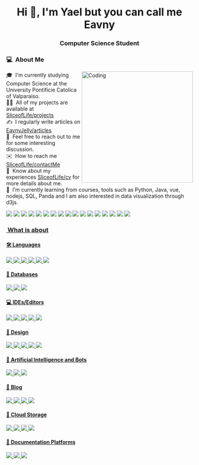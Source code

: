 <h1 align="center">Hi 👋, I'm Yael but you can call me Eavny</h1>
<h3 align="center">Computer Science Student</h3>


### 💻 &nbsp;About Me
<img align="right" alt="Coding" width="300" src="https://cdn.dribbble.com/users/1277312/screenshots/14733298/media/39b1045e593737587dd60e42c8422d1f.gif" >


🎓 &nbsp;I'm currently studying Computer Science at the University Pontificie Catolica of Valparaiso.\
👨‍💻 &nbsp;All of my projects are available at [SliceofLife/projects](SliceofLife/projects)\
✍️ &nbsp;I regularly write articles on [EavnyJelly/articles](EavnyJelly/articles)\
💬 &nbsp;Feel free to reach out to me for some interesting discussion.\
✉️ &nbsp;How to reach me [SliceofLife/contactMe](SliceofLife/contactMe)\
📄 &nbsp;Know about my experiences [SliceofLife/cv](SliceofLife/cv) for more details about me.\
🌱 &nbsp;I’m currently learning from courses, tools such as Python, Java, vue, nodejs, SQL, Panda and I am also interested in data visualization through d3js.

<span>
  <img src="https://img.shields.io/badge/Codecademy-FFF0E5?style=for-the-badge&logo=codecademy&logoColor=1F243A"/>
  <img src="https://img.shields.io/badge/Coursera-%230056D2.svg?style=for-the-badge&logo=Coursera&logoColor=white"/>
  <img src="https://img.shields.io/badge/Duolingo-%234DC730.svg?style=for-the-badge&logo=Duolingo&logoColor=white"/>
  <img src="https://img.shields.io/badge/Freecodecamp-%23123.svg?&style=for-the-badge&logo=freecodecamp&logoColor=green"/>
  <img src="https://img.shields.io/badge/Google%20Scholar-4285F4?style=for-the-badge&logo=google-scholar&logoColor=white"/>
  <img src="https://img.shields.io/badge/KhanAcademy-%2314BF96.svg?style=for-the-badge&logo=KhanAcademy&logoColor=white"/>
  <img src="https://img.shields.io/badge/Microsoft_Learn-258ffa?style=for-the-badge&logo=microsoft&logoColor=white"/>
  <img src="https://img.shields.io/badge/scrimba-2B283A?style=for-the-badge&logo=scrimba&logoColor=white"/>
    <img src="https://img.shields.io/badge/CodeChef-%23964B00.svg?style=for-the-badge&logo=CodeChef&logoColor=white"/>
  <img src="https://img.shields.io/badge/Codeforces-445f9d?style=for-the-badge&logo=Codeforces&logoColor=white"/>
  <img src="https://img.shields.io/badge/Codepen-000000?style=for-the-badge&logo=codepen&logoColor=white"/>
  <img src="https://img.shields.io/badge/HackerEarth-%232C3454.svg?&style=for-the-badge&logo=HackerEarth&logoColor=Blue"/>
  <img src="https://img.shields.io/badge/-Hackerrank-2EC866?style=for-the-badge&logo=HackerRank&logoColor=white"/>
  <img src="https://img.shields.io/badge/Kaggle-035a7d?style=for-the-badge&logo=kaggle&logoColor=white"/>
  <img src="https://img.shields.io/badge/LeetCode-000000?style=for-the-badge&logo=LeetCode&logoColor=#d16c06"/>
  <img src="https://img.shields.io/badge/Reddit-%23FF4500.svg?style=for-the-badge&logo=Reddit&logoColor=white"/>
  <img src="https://img.shields.io/badge/XDA--Developers-%23AC6E2F.svg?style=for-the-badge&logo=XDA-Developers&logoColor=white"/>
</span>


<p align="left">
<a href="https://codepen.io/Jelly-the-scripter" 
<a href="https://dev.to/jellysav" 
<a href="https://www.kaggle.com/jellyavs" 
<a href="https://www.codechef.com/users/eavngelly" 
<a href="https://codeforces.com/profile/eavngjelly
<a href="https://www.leetcode.com/eavngjelly" 
</p>

### &nbsp;What is about
<h4 align="left">🛠 Languages</h4>
<span>
  <img src="https://img.shields.io/badge/css3-%231572B6.svg?style=for-the-badge&logo=css3&logoColor=white"/>
  <img src="https://img.shields.io/badge/c++-%2300599C.svg?style=for-the-badge&logo=c%2B%2B&logoColor=white"/>
  <img src="https://img.shields.io/badge/html5-%23E34F26.svg?style=for-the-badge&logo=html5&logoColor=white"/>
  <img src="https://img.shields.io/badge/javascript-%23323330.svg?style=for-the-badge&logo=javascript&logoColor=%23F7DF1E"/>
  <img src="https://img.shields.io/badge/python-3670A0?style=for-the-badge&logo=python&logoColor=ffdd54"/>
  <img src="https://img.shields.io/badge/r-%23276DC3.svg?style=for-the-badge&logo=r&logoColor=white"/>
</span>

<h4 align="left">💾 Databases</h4>
<span>
  <img src="https://img.shields.io/badge/mysql-4479A1.svg?style=for-the-badge&logo=mysql&logoColor=white"/>
  <img src="https://img.shields.io/badge/Microsoft%20SQL%20Server-CC2927?style=for-the-badge&logo=microsoft%20sql%20server&logoColor=white"/>
  <img src="https://img.shields.io/badge/MongoDB-%234ea94b.svg?style=for-the-badge&logo=mongodb&logoColor=white"/>
</span>

<h4 align="left">💻 IDEs/Editors</h4>
<span>
  <img src="https://img.shields.io/badge/Eclipse-FE7A16.svg?style=for-the-badge&logo=Eclipse&logoColor=white"/>
  <img src="https://img.shields.io/badge/jupyter-%23FA0F00.svg?style=for-the-badge&logo=jupyter&logoColor=white"/>
  <img src="https://img.shields.io/badge/Visual%20Studio%20Code-0078d7.svg?style=for-the-badge&logo=visual-studio-code&logoColor=white"/>
  <img src="https://img.shields.io/badge/Obsidian-%23483699.svg?style=for-the-badge&logo=obsidian&logoColor=white"/>
  <img src="https://img.shields.io/badge/RStudio-4285F4?style=for-the-badge&logo=rstudio&logoColor=white"/>
</span>

<h4 align="left">🎨 Design</h4>
<span>
  <img src="https://img.shields.io/badge/adobe-%23FF0000.svg?style=for-the-badge&logo=adobe&logoColor=white"/>
  <img src="https://img.shields.io/badge/blender-%23F5792A.svg?style=for-the-badge&logo=blender&logoColor=white"/>
  <img src="https://img.shields.io/badge/Canva-%2300C4CC.svg?style=for-the-badge&logo=Canva&logoColor=white"/>
  <img src="https://img.shields.io/badge/figma-%23F24E1E.svg?style=for-the-badge&logo=figma&logoColor=white"/>
  <img src="https://img.shields.io/badge/-Storybook-FF4785?style=for-the-badge&logo=storybook&logoColor=white"/>
</span>

<h4 align="left">🤖 Artificial Intelligence and Bots</h4>
<span>
  <img src="https://img.shields.io/badge/chatGPT-74aa9c?style=for-the-badge&logo=openai&logoColor=white"/>
  <img src="https://img.shields.io/badge/github_copilot-8957E5?style=for-the-badge&logo=github-copilot&logoColor=white"/>
  <img src="https://img.shields.io/badge/google%20gemini-8E75B2?style=for-the-badge&logo=google%20gemini&logoColor=white"/>
</span>

<h4 align="left">📝 Blog</h4>
<span>
  <img src="https://img.shields.io/badge/Blogger-FF5722?style=for-the-badge&logo=blogger&logoColor=white"/>
  <img src="https://img.shields.io/badge/dev.to-0A0A0A?style=for-the-badge&logo=dev.to&logoColor=white"/>
  <img src="https://img.shields.io/badge/daily.dev-CE3DF3?style=for-the-badge&logo=daily.dev&logoColor=white"/>
  <img src="https://img.shields.io/badge/wix-000?style=for-the-badge&logo=wix&logoColor=white"/>
</span>


<h4 align="left">📂 Cloud Storage</h4>
<span>
  <img src="https://img.shields.io/badge/Google%20Drive-4285F4?style=for-the-badge&logo=googledrive&logoColor=white"/>
  <img src="https://img.shields.io/badge/OneDrive-0078D4.svg?style=for-the-badge&logo=microsoftonedrive&logoColor=white"/>
  <img src="https://img.shields.io/badge/Dropbox-%233B4D98.svg?style=for-the-badge&logo=Dropbox&logoColor=white"/>
  <img src="https://img.shields.io/badge/OneDrive-0078D4.svg?style=for-the-badge&logo=microsoftonedrive&logoColor=white"/>
</span>


<h4 align="left">📑 Documentation Platforms</h4>
<span>
  <img src="https://img.shields.io/badge/GitBook-%23000000.svg?style=for-the-badge&logo=gitbook&logoColor=white"/>
  <img src="https://img.shields.io/badge/Readthedocs-%23000000.svg?style=for-the-badge&logo=readthedocs&logoColor=white"/>
  <img src="https://img.shields.io/badge/Bookstack-%230288D1.svg?style=for-the-badge&logo=bookstack&logoColor=white"/>
</span>


